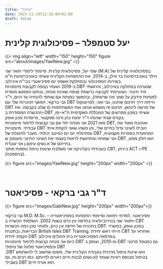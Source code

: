 ```yaml
---
title: "אודות"
date: 2023-11-19T12:16:09+02:00
draft: false
---
```


# יעל סטמפלר – פסיכולוגית קלינית

{{< img align="left" width="150" height="150" figure src="about/images/YaelNew.jpg" >}}

שמי יעל, פסיכולוגית קלינית. סיימתי לימודי תואר שני (M.A) בפסיכולוגיה קלינית של הילד באוניברסיטת בר אילן, ב-2014. את ההתמחות הקלינית עשיתי באוניברסיטת ת"א בשירות הפסיכולוגי ובמחלקת אשפוז יום פסיכיאטרי בבי"ח איכילוב.  
ב-2019 הגעתי כצופה לקבוצת מיומנויות DBT שנערכה במחלקה באיכילוב, והרגשתי מיד חיבור. הצטרפתי לקבוצה כרשמת (צופה שאינה מנחה, ובתום המפגש מוסרת למנחות פידבק על סמך מה שראתה), ובהמשך כמנחה עם שותפי להנחיה עד היום, ד"ר גבי ברקאי. המשך ההכרות שלי עם DBT הייתה דרך תרגום שהכנו, גבי ואני, לפרוטוקול DBT של מרשה לינהאן. תרגום זה משמש אותנו ואת המשתתפות.ים שלנו בקבוצה. את ההכשרה המסודרת ב-DBT עשיתי במכון מפרשים של המכללה האקדמית ת"א-יפו, בקורס שנתי  שהנחו ד"ר יפעת כהן ודנה ספקטור, מייסדות מכון אופק.  
מאז 2021 אני מנחה יחד עם גבי קבוצות ללימוד מיומנויות DBT, ואוהבת מאוד את עבודתי. מיומנויות DBT הובילו לשינוי גדול בחיים שלי, והן משהו שאני לוקחת איתי ומתרגלת יום יום כמיטב יכולתי. מעבר לתועלת של DBT המתועדת בספרות מקצועית, אני שמחה ומתרגשת לראות בעצמי את השינוי החיובי והעמוק ש-DBT הוא חלק ממנו, בחייהם של א.נשים עימם.ן אני עובדת.  
בעבודתי בקליניקה אני משלבת שיטות טיפול נוספות מתוך CBT, ביניהן ACT ו-PE (בהסמכה). 


{{< figure src="images/YaelNew.jpg" height="200px" width="200px" >}}


<br>

# ד"ר גבי ברקאי - פסיכיאטר

{{< figure src="images/GabiNew.jpg" height="200px" width="200px">}}

גבי ברקאי M.D. M.Sc. – פסיכיאטר. למדתי רפואה וסיימתי התמחות בפסיכיאטריה ותואר שני בנוירוביולוגיה בהדסה עין כרם בשנת 2002. השלמתי הכשרה ב-CBT בתכנית של הדסה עין כרם, ולאחר מכן כמה הכשרות DBT: במכון אופק, במשרד הבריאות, ובתכנית British Isles DBT Training. הייתי ראש יחידת CBT ואחראי על הקמת יחידת DBT במרפאה הפסיכיאטרית בית החולים איכילוב.  
כיום אני מנחה קבוצות ללימוד מיומנויות DBT מ-2010, ועוסק ב-DBT גם כמטפל פרטני וכפסיכיאטר מלווה של טיפולי DBT   
.DBT הוא שיטת טיפול מרכזית בעבודה הקלינית שלי, משום שחשוב לי להשתמש בטיפול מבוסס ראיות שעוזר לא.נשים לבנות חיים ראויים לחיותם. כמו רבים.ות, גם בשבילי DBT הוא אורח חיים.

